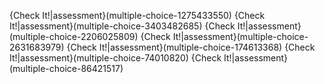 {Check It!|assessment}(multiple-choice-1275433550)
{Check It!|assessment}(multiple-choice-3403482685)
{Check It!|assessment}(multiple-choice-2206025809)
{Check It!|assessment}(multiple-choice-2631683979)
{Check It!|assessment}(multiple-choice-174613368)
{Check It!|assessment}(multiple-choice-74010820)
{Check It!|assessment}(multiple-choice-86421517)
